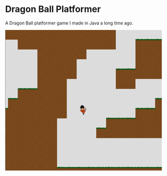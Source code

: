 # Dragon Ball Platformer

A Dragon Ball platformer game I made in Java a long time ago.

![DBZ image](./github/dbz.png)
